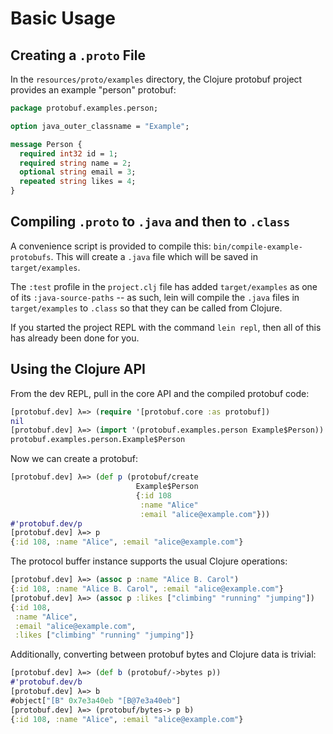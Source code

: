 # Basic Usage


## Creating a `.proto` File

In the `resources/proto/examples` directory, the Clojure protobuf project
provides an example "person" protobuf:

```proto
package protobuf.examples.person;

option java_outer_classname = "Example";

message Person {
  required int32 id = 1;
  required string name = 2;
  optional string email = 3;
  repeated string likes = 4;
}
```


## Compiling `.proto` to `.java` and then to `.class`

A convenience script is provided to compile this:
`bin/compile-example-protobufs`. This will create a `.java` file which will be
saved in `target/examples`.

The `:test` profile in the `project.clj` file has added `target/examples` as
one of its `:java-source-paths` -- as such, lein will compile the `.java` files
in `target/examples` to `.class` so that they can be called from Clojure.

If you started the project REPL with the command `lein repl`, then all of this
has already been done for you.


## Using the Clojure API

From the dev REPL, pull in the core API and the compiled protobuf code:

```clj
[protobuf.dev] λ=> (require '[protobuf.core :as protobuf])
nil
[protobuf.dev] λ=> (import '(protobuf.examples.person Example$Person))
protobuf.examples.person.Example$Person
```

Now we can create a protobuf:

```clj
[protobuf.dev] λ=> (def p (protobuf/create
                            Example$Person
                            {:id 108
                             :name "Alice"
                             :email "alice@example.com"}))
#'protobuf.dev/p
[protobuf.dev] λ=> p
{:id 108, :name "Alice", :email "alice@example.com"}
```

The protocol buffer instance supports the usual Clojure operations:

```clj
[protobuf.dev] λ=> (assoc p :name "Alice B. Carol")
{:id 108, :name "Alice B. Carol", :email "alice@example.com"}
[protobuf.dev] λ=> (assoc p :likes ["climbing" "running" "jumping"])
{:id 108,
 :name "Alice",
 :email "alice@example.com",
 :likes ["climbing" "running" "jumping"]}
```

Additionally, converting between protobuf bytes and Clojure data is trivial:

```clj
[protobuf.dev] λ=> (def b (protobuf/->bytes p))
#'protobuf.dev/b
[protobuf.dev] λ=> b
#object["[B" 0x7e3a40eb "[B@7e3a40eb"]
[protobuf.dev] λ=> (protobuf/bytes-> p b)
{:id 108, :name "Alice", :email "alice@example.com"}
```
